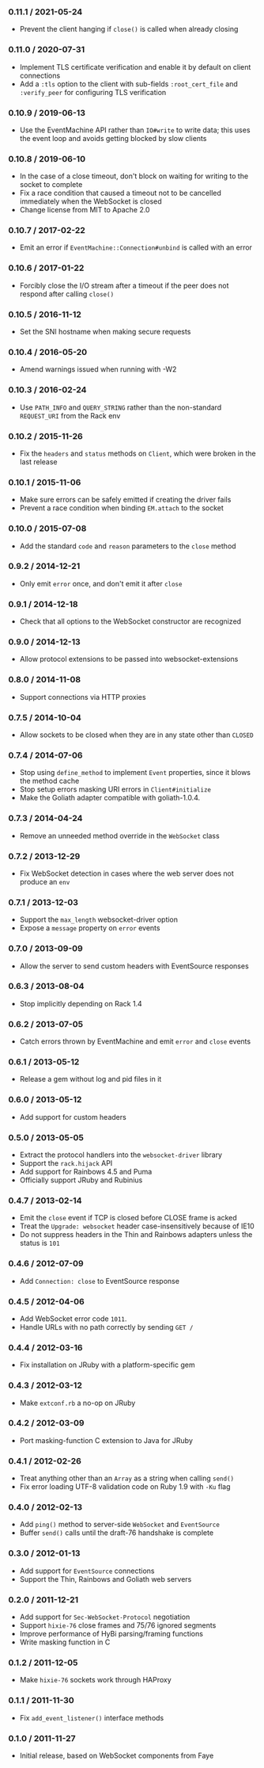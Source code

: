 ### 0.11.1 / 2021-05-24

- Prevent the client hanging if `close()` is called when already closing

### 0.11.0 / 2020-07-31

- Implement TLS certificate verification and enable it by default on client
  connections
- Add a `:tls` option to the client with sub-fields `:root_cert_file` and
  `:verify_peer` for configuring TLS verification

### 0.10.9 / 2019-06-13

- Use the EventMachine API rather than `IO#write` to write data; this uses the
  event loop and avoids getting blocked by slow clients

### 0.10.8 / 2019-06-10

- In the case of a close timeout, don't block on waiting for writing to the
  socket to complete
- Fix a race condition that caused a timeout not to be cancelled immediately
  when the WebSocket is closed
- Change license from MIT to Apache 2.0

### 0.10.7 / 2017-02-22

- Emit an error if `EventMachine::Connection#unbind` is called with an error

### 0.10.6 / 2017-01-22

- Forcibly close the I/O stream after a timeout if the peer does not respond
  after calling `close()`

### 0.10.5 / 2016-11-12

- Set the SNI hostname when making secure requests

### 0.10.4 / 2016-05-20

- Amend warnings issued when running with -W2

### 0.10.3 / 2016-02-24

- Use `PATH_INFO` and `QUERY_STRING` rather than the non-standard `REQUEST_URI`
  from the Rack env

### 0.10.2 / 2015-11-26

- Fix the `headers` and `status` methods on `Client`, which were broken in the
  last release

### 0.10.1 / 2015-11-06

- Make sure errors can be safely emitted if creating the driver fails
- Prevent a race condition when binding `EM.attach` to the socket

### 0.10.0 / 2015-07-08

- Add the standard `code` and `reason` parameters to the `close` method

### 0.9.2 / 2014-12-21

- Only emit `error` once, and don't emit it after `close`

### 0.9.1 / 2014-12-18

- Check that all options to the WebSocket constructor are recognized

### 0.9.0 / 2014-12-13

- Allow protocol extensions to be passed into websocket-extensions

### 0.8.0 / 2014-11-08

- Support connections via HTTP proxies

### 0.7.5 / 2014-10-04

- Allow sockets to be closed when they are in any state other than `CLOSED`

### 0.7.4 / 2014-07-06

- Stop using `define_method` to implement `Event` properties, since it blows the
  method cache
- Stop setup errors masking URI errors in `Client#initialize`
- Make the Goliath adapter compatible with goliath-1.0.4.

### 0.7.3 / 2014-04-24

- Remove an unneeded method override in the `WebSocket` class

### 0.7.2 / 2013-12-29

- Fix WebSocket detection in cases where the web server does not produce an
  `env`

### 0.7.1 / 2013-12-03

- Support the `max_length` websocket-driver option
- Expose a `message` property on `error` events

### 0.7.0 / 2013-09-09

- Allow the server to send custom headers with EventSource responses

### 0.6.3 / 2013-08-04

- Stop implicitly depending on Rack 1.4

### 0.6.2 / 2013-07-05

- Catch errors thrown by EventMachine and emit `error` and `close` events

### 0.6.1 / 2013-05-12

- Release a gem without log and pid files in it

### 0.6.0 / 2013-05-12

- Add support for custom headers

### 0.5.0 / 2013-05-05

- Extract the protocol handlers into the `websocket-driver` library
- Support the `rack.hijack` API
- Add support for Rainbows 4.5 and Puma
- Officially support JRuby and Rubinius

### 0.4.7 / 2013-02-14

- Emit the `close` event if TCP is closed before CLOSE frame is acked
- Treat the `Upgrade: websocket` header case-insensitively because of IE10
- Do not suppress headers in the Thin and Rainbows adapters unless the status is
  `101`

### 0.4.6 / 2012-07-09

- Add `Connection: close` to EventSource response

### 0.4.5 / 2012-04-06

- Add WebSocket error code `1011`.
- Handle URLs with no path correctly by sending `GET /`

### 0.4.4 / 2012-03-16

- Fix installation on JRuby with a platform-specific gem

### 0.4.3 / 2012-03-12

- Make `extconf.rb` a no-op on JRuby

### 0.4.2 / 2012-03-09

- Port masking-function C extension to Java for JRuby

### 0.4.1 / 2012-02-26

- Treat anything other than an `Array` as a string when calling `send()`
- Fix error loading UTF-8 validation code on Ruby 1.9 with `-Ku` flag

### 0.4.0 / 2012-02-13

- Add `ping()` method to server-side `WebSocket` and `EventSource`
- Buffer `send()` calls until the draft-76 handshake is complete

### 0.3.0 / 2012-01-13

- Add support for `EventSource` connections
- Support the Thin, Rainbows and Goliath web servers

### 0.2.0 / 2011-12-21

- Add support for `Sec-WebSocket-Protocol` negotiation
- Support `hixie-76` close frames and 75/76 ignored segments
- Improve performance of HyBi parsing/framing functions
- Write masking function in C

### 0.1.2 / 2011-12-05

- Make `hixie-76` sockets work through HAProxy

### 0.1.1 / 2011-11-30

- Fix `add_event_listener()` interface methods

### 0.1.0 / 2011-11-27

- Initial release, based on WebSocket components from Faye
